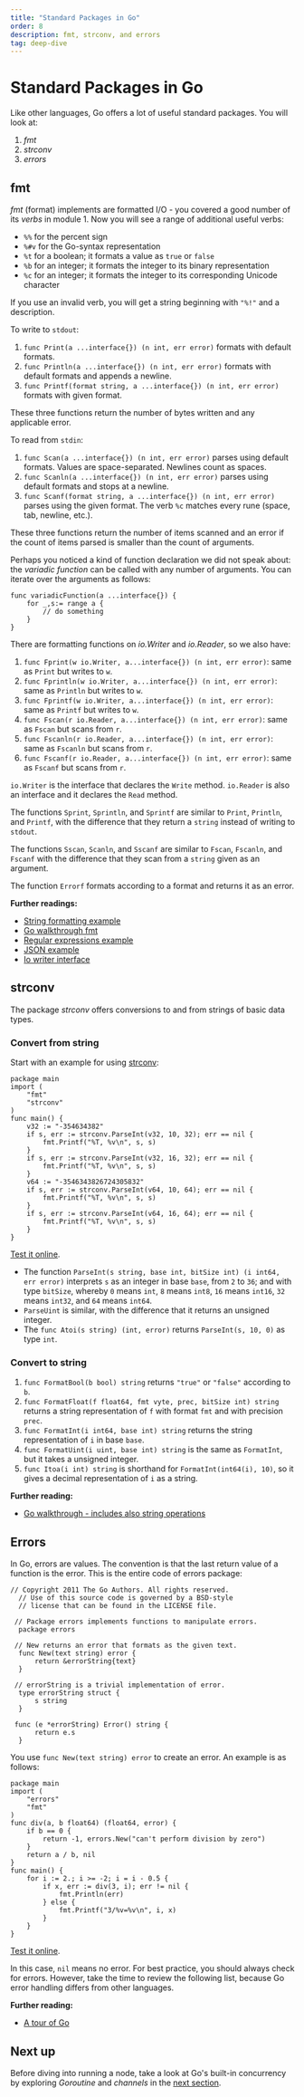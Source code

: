 ```yaml
---
title: "Standard Packages in Go"
order: 8
description: fmt, strconv, and errors
tag: deep-dive
---
```


# Standard Packages in Go

Like other languages, Go offers a lot of useful standard packages. You will look at:

1. *fmt*
2. *strconv*
4. *errors*

## fmt

*fmt* (format) implements are formatted I/O - you covered a good number of its *verbs* in module 1. Now you will see a range of additional useful verbs:

* `%%`  for the percent sign
* `%#v` for the Go-syntax representation
* `%t`  for a boolean; it formats a value as `true` or `false`
* `%b`  for an integer; it formats the integer to its binary representation
* `%c`  for an integer; it formats the integer to its corresponding Unicode character

If you use an invalid verb, you will get a string beginning with `"%!"` and a description.

To write to `stdout`:

1. `func Print(a ...interface{}) (n int, err error)` formats with default formats.
2. `func Println(a ...interface{}) (n int, err error)` formats with default formats and appends a newline.
3. `func Printf(format string, a ...interface{}) (n int, err error)` formats with given format.

These three functions return the number of bytes written and any applicable error.

To read from `stdin`:

1. `func Scan(a ...interface{}) (n int, err error)` parses using default formats. Values are space-separated. Newlines count as spaces.
2. `func Scanln(a ...interface{}) (n int, err error)` parses using default formats and stops at a newline.
3. `func Scanf(format string, a ...interface{}) (n int, err error)` parses using the given format. The verb `%c` matches every rune (space, tab, newline, etc.).

These three functions return the number of items scanned and an error if the count of items parsed is smaller than the count of arguments.

Perhaps you noticed a kind of function declaration we did not speak about: the *variadic function* can be called with any number of arguments. You can iterate over the arguments as follows:

```golang
func variadicFunction(a ...interface{}) {
    for _,s:= range a {
        // do something
    }
}
```

There are formatting functions on *io.Writer* and *io.Reader*, so we also have:

1. `func Fprint(w io.Writer, a...interface{}) (n int, err error)`: same as `Print` but writes to `w`.
2. `func Fprintln(w io.Writer, a...interface{}) (n int, err error)`: same as `Println` but writes to `w`.
3. `func Fprintf(w io.Writer, a...interface{}) (n int, err error)`: same as `Printf` but writes to `w`.
4.  `func Fscan(r io.Reader, a...interface{}) (n int, err error)`: same as `Fscan` but scans from `r`.
5. `func Fscanln(r io.Reader, a...interface{}) (n int, err error)`: same as `Fscanln` but scans from `r`.
6. `func Fscanf(r io.Reader, a...interface{}) (n int, err error)`: same as `Fscanf` but scans from `r`.

`io.Writer` is the interface that declares the `Write` method. `io.Reader` is also an interface and it declares the `Read` method.

The functions `Sprint`, `Sprintln`, and `Sprintf` are similar to `Print`, `Println`, and `Printf`, with the difference that they return a `string` instead of writing to `stdout`.

The functions `Sscan`, `Scanln`, and `Sscanf` are similar to `Fscan`, `Fscanln`, and `Fscanf` with the difference that they scan from a `string` given as an argument.

The function `Errorf` formats according to a format and returns it as an error.

<HighlightBox type="reading">

**Further readings:**

* [String formatting example](https://gobyexample.com/string-formatting)
* [Go walkthrough fmt](https://medium.com/go-walkthrough/go-walkthrough-fmt-55a14bbbfc53)
* [Regular expressions example](https://gobyexample.com/regular-expressions)
* [JSON example](https://gobyexample.com/json)
* [Io writer interface](https://medium.com/@as27/a-simple-beginners-tutorial-to-io-writer-in-golang-2a13bfefea02)

</HighlightBox>

## strconv

The package *strconv* offers conversions to and from strings of basic data types.

### Convert from string

Start with an example for using [strconv](https://golang.org/pkg/strconv):

```golang
package main
import (
    "fmt"
    "strconv"
)
func main() {
    v32 := "-354634382"
    if s, err := strconv.ParseInt(v32, 10, 32); err == nil {
        fmt.Printf("%T, %v\n", s, s)
    }
    if s, err := strconv.ParseInt(v32, 16, 32); err == nil {
        fmt.Printf("%T, %v\n", s, s)
    }
    v64 := "-3546343826724305832"
    if s, err := strconv.ParseInt(v64, 10, 64); err == nil {
        fmt.Printf("%T, %v\n", s, s)
    }
    if s, err := strconv.ParseInt(v64, 16, 64); err == nil {
        fmt.Printf("%T, %v\n", s, s)
    }
}
```

<HighlightBox type="tip">

[Test it online](https://go.dev/play/p/GXstxF-6XVO).

</HighlightBox>

* The function `ParseInt(s string, base int, bitSize int) (i int64, err error)` interprets `s` as an integer in base `base`, from `2` to `36`; and with type `bitSize`, whereby `0` means `int`, `8` means `int8`, `16` means `int16`, `32` means `int32`, and `64` means `int64`.
* `ParseUint` is similar, with the difference that it returns an unsigned integer.
* The `func Atoi(s string) (int, error)` returns `ParseInt(s, 10, 0)` as type `int`.

### Convert to string

1. `func FormatBool(b bool) string` returns `"true"` or `"false"` according to `b`.
2. `func FormatFloat(f float64, fmt vyte, prec, bitSize int) string` returns a string representation of `f` with format `fmt` and with precision `prec`.
3. `func FormatInt(i int64, base int) string` returns the string representation of `i` in base `base`.
4. `func FormatUint(i uint, base int) string` is the same as `FormatInt`, but it takes a unsigned integer.
5. `func Itoa(i int) string` is shorthand for `FormatInt(int64(i), 10)`, so it gives a decimal representation of `i` as a string.

<HighlightBox type="reading">

**Further reading:**

* [Go walkthrough - includes also string operations](https://gobyexample.com/string-formatting)

</HighlightBox>

## Errors

In Go, errors are values. The convention is that the last return value of a function is the error. This is the entire code of errors package:

```golang
// Copyright 2011 The Go Authors. All rights reserved.
  // Use of this source code is governed by a BSD-style
  // license that can be found in the LICENSE file.
  
 // Package errors implements functions to manipulate errors.
  package errors
  
 // New returns an error that formats as the given text.
  func New(text string) error {
      return &errorString{text}
  }
  
 // errorString is a trivial implementation of error.
  type errorString struct {
      s string
  }
  
 func (e *errorString) Error() string {
      return e.s
  }
```

You use `func New(text string) error` to create an error. An example is as follows:

```golang
package main
import (
    "errors"
    "fmt"
)
func div(a, b float64) (float64, error) {
    if b == 0 {
        return -1, errors.New("can't perform division by zero")
    }
    return a / b, nil
}
func main() {
    for i := 2.; i >= -2; i = i - 0.5 {
        if x, err := div(3, i); err != nil {
            fmt.Println(err)
        } else {
            fmt.Printf("3/%v=%v\n", i, x)
        }
    }
}
```

<HighlightBox type="tip">

[Test it online](https://go.dev/play/p/k9U_6uCkL1r).

</HighlightBox>

In this case, `nil` means no error. For best practice, you should always check for errors. However, take the time to review the following list, because Go error handling differs from other languages.

<HighlightBox type="reading">

**Further reading:**

* [A tour of Go](https://tour.golang.org/)

</HighlightBox>

## Next up

Before diving into running a node, take a look at Go's built-in concurrency by exploring _Goroutine_ and _channels_ in the [next section](../golang-intro/7_concurrency.md).

